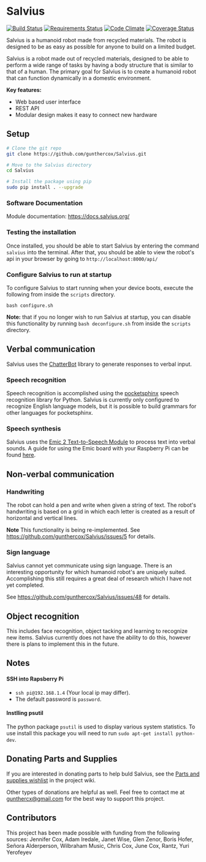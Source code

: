 # Salvius

[![Build Status](https://travis-ci.org/gunthercox/Salvius.svg?branch=master)](https://travis-ci.org/gunthercox/Salvius)
[![Requirements Status](https://requires.io/github/gunthercox/Salvius/requirements.svg?branch=master)](https://requires.io/github/gunthercox/Salvius/requirements/?branch=master)
[![Code Climate](https://codeclimate.com/github/gunthercox/Salvius/badges/gpa.svg)](https://codeclimate.com/github/gunthercox/Salvius)
[![Coverage Status](https://coveralls.io/repos/github/gunthercox/Salvius/badge.svg?branch=master)](https://coveralls.io/github/gunthercox/Salvius?branch=master)

Salvius is a humanoid robot made from recycled materials. The robot is designed
to be as easy as possible for anyone to build on a limited budget.

Salvius is a robot made out of recycled materials, designed to be able to
perform a wide range of tasks by having a body structure that is similar
to that of a human. The primary goal for Salvius is to create a humanoid
robot that can function dynamically in a domestic environment.  

**Key features:**
  - Web based user interface
  - REST API
  - Modular design makes it easy to connect new hardware

## Setup

```bash
# Clone the git repo
git clone https://github.com/gunthercox/Salvius.git

# Move to the Salvius directory
cd Salvius

# Install the package using pip
sudo pip install . --upgrade
```

### Software Documentation

Module documentation: https://docs.salvius.org/

### Testing the installation

Once installed, you should be able to start Salvius by entering the command `salvius` into the terminal.
After that, you should be able to view the robot's api in your browser by going to `http://localhost:8000/api/`

### Configure Salvius to run at startup

To configure Salvius to start running when your device boots,
execute the following from inside the `scripts` directory.
```
bash configure.sh
```

**Note:** that if you no longer wish to run Salvius at startup, you can disable
this functionality by running `bash deconfigure.sh` from inside the `scripts`
directory.

## Verbal communication

Salvius uses the [ChatterBot](https://github.com/gunthercox/ChatterBot) library
to generate responses to verbal input.

### Speech recognition

Speech recognition is accomplished using the [pocketsphinx](http://cmusphinx.sourceforge.net/wiki/tutorialpocketsphinx)
speech recognition library for Python. Salvius is currently only configured to
recognize English language models, but it is possible to build grammars for other
languages for pocketsphinx.

### Speech synthesis

Salvius uses the [Emic 2 Text-to-Speech Module](https://www.sparkfun.com/products/11711)
to process text into verbal sounds. A guide for using the Emic board with your
Raspberry Pi can be found [here](http://zorg-emic.readthedocs.org/en/stable/using-with-raspberry-pi/).

## Non-verbal communication

### Handwriting

The robot can hold a pen and write when given a string of text.
The robot's handwriting is based on a grid in which each letter is created as a
result of horizontal and vertical lines.

**Note** This functionality is being re-implemented. See https://github.com/gunthercox/Salvius/issues/5 for details.

### Sign language

Salvius cannot yet communicate using sign language. There is an interesting opportunity for which humanoid robot's are uniquely suited. Accomplishing this still requires a great deal of research which I have not yet completed.

See https://github.com/gunthercox/Salvius/issues/48 for details.

## Object recognition

This includes face recognition, object tacking and learning to recognize new items.
Salvius currently does not have the ability to do this, however there is plans
to implement this in the future.

## Notes

#### SSH into Rapsberry Pi

- ```ssh pi@192.168.1.4``` (Your local ip may differ).
- The default password is ```password```.

#### Instlling psutil

The python package `psutil` is used to display various system statistics.
To use install this package you will need to run `sudo apt-get install python-dev`.

## Donating Parts and Supplies

If you are interested in donating parts to help buld Salvius,
see the [Parts and supplies wishlist](https://wiki.salvius.org/parts-and-supplies-wish-list) in the project wiki.

Other types of donations are helpful as well. Feel free to contact me
at gunthercx@gmail.com for the best way to support this project.

## Contributors

This project has been made possible with funding from the following sources:
Jennifer Cox, Adam Iredale, Janet Wise, Glen Zenor, Boris Hofer, 
Señora Alderperson, Wilbraham Music, Chris Cox, June Cox, Rantz, Yuri Yerofeyev
